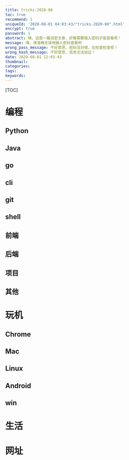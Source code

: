 ```yaml
---
title: tricks-2020-08
toc: true
recommend: 1
uniqueId: '2020-08-01 04:03:43/"tricks-2020-08".html'
encrypt: true
password: 1
abstract: 咦，这是一篇加密文章，好像需要输入密码才能查看呢！
message: 嗨，请准确无误地输入密码查看哟
wrong_pass_message: 不好意思，密码没对哦，在检查检查呢！
wrong_hash_message: 不好意思，信息无法验证！
date: 2020-08-01 12:03:43
thumbnail:
categories:
tags:
keywords:
---
```




[TOC]

<!--more-->



# 编程

## Python

## Java

## go

## cli

## git

## shell

## 前端

## 后端

## 项目

## 其他

# 玩机

## Chrome

## Mac

## Linux

## Android

## win

# 生活

# 网址
